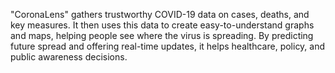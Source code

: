  "CoronaLens" gathers trustworthy COVID-19 data on cases, deaths, and key measures. 
 It then uses this data to create easy-to-understand graphs and maps, helping people see where the virus is spreading. 
 By predicting future spread and offering real-time updates, it helps healthcare, policy, and public awareness decisions.
